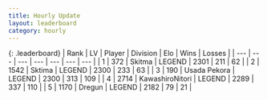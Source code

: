 ```yaml
---
title: Hourly Update
layout: leaderboard
category: hourly
---
```


{: .leaderboard}
| Rank | LV | Player | Division | Elo | Wins | Losses |
| --- | --- | --- | --- | --- | --- | --- |
| <span data-change="0">1</span> | 372 | <span title="ID: 402846">Skitma</span> | LEGEND | <span data-change="0">2301</span> | <span data-change="0">211</span> | <span data-change="0">62</span> |
| <span data-change="0">2</span> | 1542 | <span title="ID: 353063">Sktima</span> | LEGEND | <span data-change="0">2300</span> | <span data-change="0">233</span> | <span data-change="0">63</span> |
| <span data-change="0">3</span> | 190 | <span title="ID: 641994">Usada Pekora</span> | LEGEND | <span data-change="0">2300</span> | <span data-change="0">313</span> | <span data-change="0">109</span> |
| <span data-change="0">4</span> | 2714 | <span title="ID: 164871">KawashiroNitori</span> | LEGEND | <span data-change="0">2289</span> | <span data-change="0">337</span> | <span data-change="0">110</span> |
| <span data-change="0">5</span> | 1170 | <span title="ID: 337810">Dregun</span> | LEGEND | <span data-change="0">2182</span> | <span data-change="0">79</span> | <span data-change="0">21</span> |